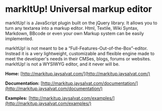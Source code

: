 markItUp! Universal markup editor
=================================

markItUp! is a JavaScript plugin built on the jQuery library. It allows you to turn any textarea into a markup editor. Html, Textile, Wiki Syntax, Markdown, BBcode or even your own Markup system can be easily implemented.

markItUp! is not meant to be a “Full-Features-Out-of-the-Box”-editor. Instead it is a very lightweight, customizable and flexible engine made to meet the developer's needs in their CMSes, blogs, forums or websites. markItUp! is not a WYSIWYG editor, and it never will be.

**Home:**
[http://markitup.jaysalvat.com/](http://markitup.jaysalvat.com/)

**Documentation:**
[http://markitup.jaysalvat.com/documentation/](http://markitup.jaysalvat.com/documentation/)

**Examples:**
[http://markitup.jaysalvat.com/examples/](http://markitup.jaysalvat.com/examples/) 